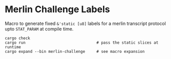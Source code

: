 # Merlin Challenge Labels

Macro to generate fixed `&'static [u8]` labels for a merlin transcript protocol upto `STAT_PARAM` at compile time.

```
cargo check
cargo run                               # pass the static slices at runtime
cargo expand --bin merlin-challenge     # see macro expansion
```
